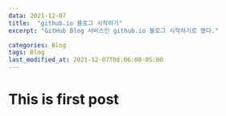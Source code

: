 ```yaml
---
data: 2021-12-07
title:  "github.io 블로그 시작하기"
excerpt: "GitHub Blog 서비스인 github.io 블로그 시작하기로 했다."

categories: Blog
tags: Blog
last_modified_at: 2021-12-07T08:06:00-05:00
---
```

<h1>This is first post</h1>